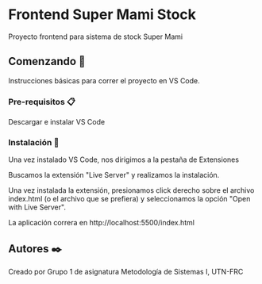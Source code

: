 # Frontend Super Mami Stock

Proyecto frontend para sistema de stock Super Mami

## Comenzando 🚀

Instrucciones básicas para correr el proyecto en VS Code.


### Pre-requisitos 📋

Descargar e instalar VS Code



### Instalación 🔧

Una vez instalado VS Code, nos dirigimos a la pestaña de Extensiones

Buscamos la extensión "Live Server" y realizamos la instalación.

Una vez instalada la extensión, presionamos click derecho sobre el archivo index.html (o el archivo que se prefiera) y seleccionamos la opción "Open with Live Server".

La aplicación correra en http://localhost:5500/index.html



## Autores ✒️

Creado por Grupo 1 de asignatura Metodología de Sistemas I, UTN-FRC
